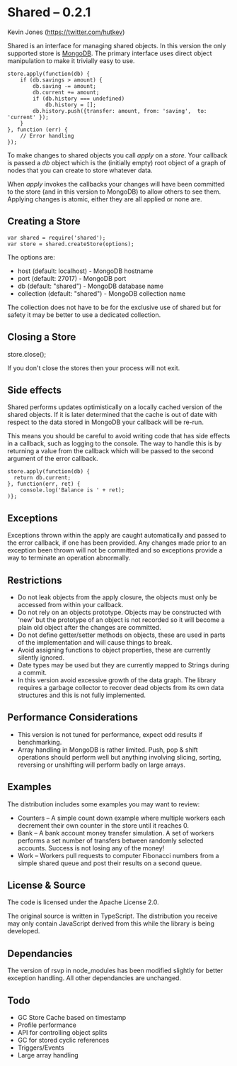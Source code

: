﻿Shared – 0.2.1
==============
Kevin Jones (https://twitter.com/hutkev)

Shared is an interface for managing shared objects. In this version the only supported store is [MongoDB](http://www.mongodb.org). The primary interface uses direct object manipulation to make it trivially easy to use. 

    store.apply(function(db) {
        if (db.savings > amount) {
            db.saving -= amount;
            db.current += amount;
            if (db.history === undefined)
                db.history = [];
            db.history.push({transfer: amount, from: 'saving',  to: 'current' });
        }
    }, function (err) {
        // Error handling
    });
    
To make changes to shared objects you call *apply* on a *store*. Your callback is passed a *db* object which is the (initially empty) root object of a graph of nodes that you can create to store whatever data.

When *apply* invokes the callbacks your changes will have been committed to the store (and in this version to MongoDB) to allow others to see them. Applying changes is atomic, either they are all applied or none are. 

Creating a Store
----------------

    var shared = require('shared');
    var store = shared.createStore(options);
    
The options are:
* host (default: localhost) - MongoDB hostname
* port (default: 27017) - MongoDB port
* db (default: "shared") - MongoDB database name
* collection (default: "shared") - MongoDB collection name
 
The collection does not have to be for the exclusive use of shared but for safety it may be better to use a dedicated collection.

Closing a Store
---------------

  store.close();

If you don't close the stores then your process will not exit.

Side effects
------------

Shared performs updates optimistically on a locally cached version of the shared objects. If it is later determined that the cache is out of date with respect to the data stored in MongoDB your callback will be re-run. 

This means you should be careful to avoid writing code that has side effects in a callback, such as logging to the console. The way to handle this is by returning a value from the callback which will be passed to the second argument of the error callback.

    store.apply(function(db) {
      return db.current;
    }, function(err, ret) {
        console.log('Balance is ' + ret);
    )};
 
Exceptions
----------

Exceptions thrown within the apply are caught automatically and passed to the error callback, if one has been provided. Any changes made prior to an exception been thrown will not be committed and so exceptions provide a way to terminate an operation abnormally.   

Restrictions
------------

* Do not leak objects from the apply closure, the objects must only be accessed from within your callback.
* Do not rely on an objects prototype. Objects may be constructed with 'new'   but the prototype of an object is not recorded so it will become a plain old object after the changes are committed.
* Do not define getter/setter methods on objects, these are used in parts of the implementation and will cause things to break.
* Avoid assigning functions to object properties, these are currently silently ignored.
* Date types may be used but they are currently mapped to Strings during a commit.
* In this version avoid excessive growth of the data graph. The library requires a garbage collector to recover dead objects from its own data structures and this is not fully implemented. 


Performance Considerations
--------------------------

* This version is not tuned for performance, expect odd results if benchmarking.
* Array handling in MongoDB is rather limited. Push, pop & shift operations should perform well but anything involving slicing, sorting, reversing or unshifting will perform badly on large arrays.

Examples
--------
The distribution includes some examples you may want to review:

* Counters – A simple count down example where multiple workers each decrement their own counter in the store until it reaches 0.
* Bank – A bank account money transfer simulation. A set of workers performs a set number of transfers between randomly selected accounts. Success is not losing any of the money!  
* Work – Workers pull requests to computer Fibonacci numbers from a simple shared queue and post their results on a second queue.

License & Source
----------------
The code is licensed under the Apache License 2.0.

The original source is written in TypeScript. The distribution you receive may only contain JavaScript derived from this while the library is being developed.

Dependancies
------------

The version of rsvp in node_modules has been modified slightly for better exception handling. All other dependancies are unchanged.


Todo
----

* GC Store Cache based on timestamp
* Profile performance
* API for controlling object splits
* GC for stored cyclic references
* Triggers/Events
* Large array handling

